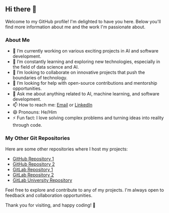 ## Hi there 👋

Welcome to my GitHub profile! I'm delighted to have you here. Below you'll find more information about me and the work I'm passionate about.

### About Me

<!--
**fairuz1005/fairuz1005** is a ✨ _special_ ✨ repository because its `README.md` (this file) appears on your GitHub profile.
-->

- 🔭 I’m currently working on various exciting projects in AI and software development.
- 🌱 I’m constantly learning and exploring new technologies, especially in the field of data science and AI.
- 👯 I’m looking to collaborate on innovative projects that push the boundaries of technology.
- 🤔 I’m looking for help with open-source contributions and mentorship opportunities.
- 💬 Ask me about anything related to AI, machine learning, and software development.
- 📫 How to reach me: [Email](mailto:your.email@example.com) or [LinkedIn](https://www.linkedin.com/in/yourprofile)
- 😄 Pronouns: He/Him
- ⚡ Fun fact: I love solving complex problems and turning ideas into reality through code.

### My Other Git Repositories

Here are some other repositories where I host my projects:

- [GitHub Repository 1](https://github.com/fairuz1005)
- [GitHub Repository 2](https://github.com/fairuz0510)
- [GitLab Repository 1](https://gitlab.com/fairuzsatriam)
- [GitLab Repository 2](https://gitlab.com/fairuz.satria)
- [GitLab University Repository](https://gitlab.cs.ui.ac.id/fairuz.satria)

Feel free to explore and contribute to any of my projects. I'm always open to feedback and collaboration opportunities.

Thank you for visiting, and happy coding! 🚀
